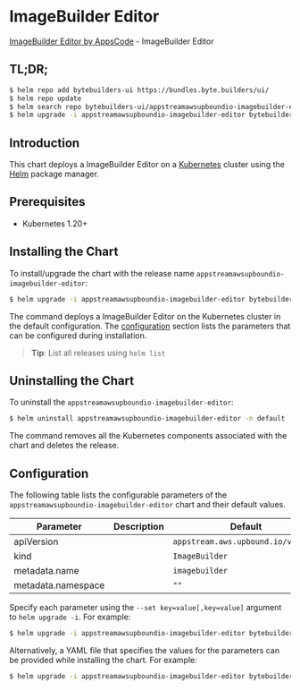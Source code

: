 # ImageBuilder Editor

[ImageBuilder Editor by AppsCode](https://byte.builders) - ImageBuilder Editor

## TL;DR;

```bash
$ helm repo add bytebuilders-ui https://bundles.byte.builders/ui/
$ helm repo update
$ helm search repo bytebuilders-ui/appstreamawsupboundio-imagebuilder-editor --version=v0.4.18
$ helm upgrade -i appstreamawsupboundio-imagebuilder-editor bytebuilders-ui/appstreamawsupboundio-imagebuilder-editor -n default --create-namespace --version=v0.4.18
```

## Introduction

This chart deploys a ImageBuilder Editor on a [Kubernetes](http://kubernetes.io) cluster using the [Helm](https://helm.sh) package manager.

## Prerequisites

- Kubernetes 1.20+

## Installing the Chart

To install/upgrade the chart with the release name `appstreamawsupboundio-imagebuilder-editor`:

```bash
$ helm upgrade -i appstreamawsupboundio-imagebuilder-editor bytebuilders-ui/appstreamawsupboundio-imagebuilder-editor -n default --create-namespace --version=v0.4.18
```

The command deploys a ImageBuilder Editor on the Kubernetes cluster in the default configuration. The [configuration](#configuration) section lists the parameters that can be configured during installation.

> **Tip**: List all releases using `helm list`

## Uninstalling the Chart

To uninstall the `appstreamawsupboundio-imagebuilder-editor`:

```bash
$ helm uninstall appstreamawsupboundio-imagebuilder-editor -n default
```

The command removes all the Kubernetes components associated with the chart and deletes the release.

## Configuration

The following table lists the configurable parameters of the `appstreamawsupboundio-imagebuilder-editor` chart and their default values.

|     Parameter      | Description |                    Default                    |
|--------------------|-------------|-----------------------------------------------|
| apiVersion         |             | <code>appstream.aws.upbound.io/v1beta1</code> |
| kind               |             | <code>ImageBuilder</code>                     |
| metadata.name      |             | <code>imagebuilder</code>                     |
| metadata.namespace |             | <code>""</code>                               |


Specify each parameter using the `--set key=value[,key=value]` argument to `helm upgrade -i`. For example:

```bash
$ helm upgrade -i appstreamawsupboundio-imagebuilder-editor bytebuilders-ui/appstreamawsupboundio-imagebuilder-editor -n default --create-namespace --version=v0.4.18 --set apiVersion=appstream.aws.upbound.io/v1beta1
```

Alternatively, a YAML file that specifies the values for the parameters can be provided while
installing the chart. For example:

```bash
$ helm upgrade -i appstreamawsupboundio-imagebuilder-editor bytebuilders-ui/appstreamawsupboundio-imagebuilder-editor -n default --create-namespace --version=v0.4.18 --values values.yaml
```
